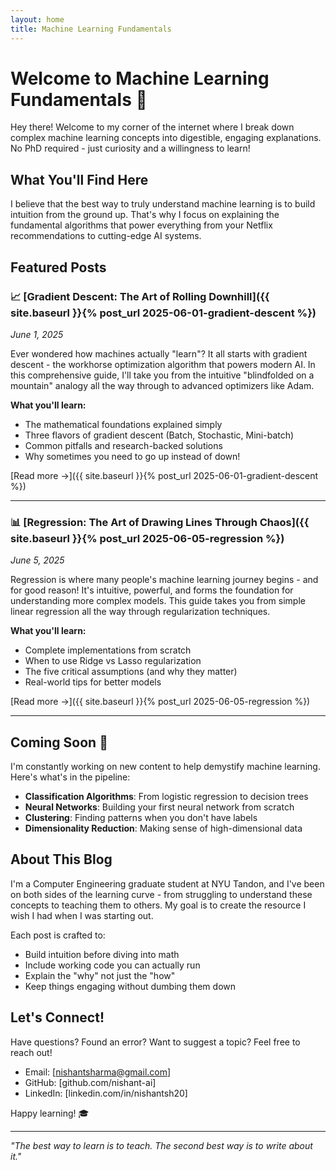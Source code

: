 ```yaml
---
layout: home
title: Machine Learning Fundamentals
---
```


# Welcome to Machine Learning Fundamentals 🚀

Hey there! Welcome to my corner of the internet where I break down complex machine learning concepts into digestible, engaging explanations. No PhD required - just curiosity and a willingness to learn!

## What You'll Find Here

I believe that the best way to truly understand machine learning is to build intuition from the ground up. That's why I focus on explaining the fundamental algorithms that power everything from your Netflix recommendations to cutting-edge AI systems.

## Featured Posts

### 📈 [Gradient Descent: The Art of Rolling Downhill]({{ site.baseurl }}{% post_url 2025-06-01-gradient-descent %})
*June 1, 2025*

Ever wondered how machines actually "learn"? It all starts with gradient descent - the workhorse optimization algorithm that powers modern AI. In this comprehensive guide, I'll take you from the intuitive "blindfolded on a mountain" analogy all the way through to advanced optimizers like Adam. 

**What you'll learn:**
- The mathematical foundations explained simply
- Three flavors of gradient descent (Batch, Stochastic, Mini-batch)
- Common pitfalls and research-backed solutions
- Why sometimes you need to go up instead of down!

[Read more →]({{ site.baseurl }}{% post_url 2025-06-01-gradient-descent %})

---

### 📊 [Regression: The Art of Drawing Lines Through Chaos]({{ site.baseurl }}{% post_url 2025-06-05-regression %})
*June 5, 2025*

Regression is where many people's machine learning journey begins - and for good reason! It's intuitive, powerful, and forms the foundation for understanding more complex models. This guide takes you from simple linear regression all the way through regularization techniques.

**What you'll learn:**
- Complete implementations from scratch
- When to use Ridge vs Lasso regularization
- The five critical assumptions (and why they matter)
- Real-world tips for better models

[Read more →]({{ site.baseurl }}{% post_url 2025-06-05-regression %})

---

## Coming Soon 🎯

I'm constantly working on new content to help demystify machine learning. Here's what's in the pipeline:

- **Classification Algorithms**: From logistic regression to decision trees
- **Neural Networks**: Building your first neural network from scratch
- **Clustering**: Finding patterns when you don't have labels
- **Dimensionality Reduction**: Making sense of high-dimensional data

## About This Blog

I'm a Computer Engineering graduate student at NYU Tandon, and I've been on both sides of the learning curve - from struggling to understand these concepts to teaching them to others. My goal is to create the resource I wish I had when I was starting out.

Each post is crafted to:
- Build intuition before diving into math
- Include working code you can actually run
- Explain the "why" not just the "how"
- Keep things engaging without dumbing them down

## Let's Connect!

Have questions? Found an error? Want to suggest a topic? Feel free to reach out!

- Email: [nishantsharma@gmail.com]
- GitHub: [github.com/nishant-ai]
- LinkedIn: [linkedin.com/in/nishantsh20]

Happy learning! 🎓

---

*"The best way to learn is to teach. The second best way is to write about it."*